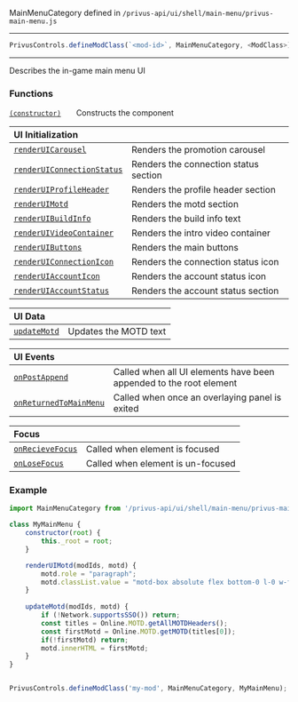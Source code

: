 MainMenuCategory defined in `/privus-api/ui/shell/main-menu/privus-main-menu.js`
<hr>

```js
PrivusControls.defineModClass(`<mod-id>`, MainMenuCategory, <ModClass>);
```
<hr>
Describes the in-game main menu UI

### Functions

[`(constructor)`](Main-Menu-@-constructor) &nbsp;&nbsp;&nbsp;&nbsp;&nbsp; Constructs the component

|UI Initialization||
|:--|:--|
|[`renderUICarousel`](Main-Menu-@-renderUICarousel)                 | Renders the promotion carousel |
|[`renderUIConnectionStatus`](Main-Menu-@-renderUIConnectionStatus) | Renders the connection status section |
|[`renderUIProfileHeader`](Main-Menu-@-renderUIProfileHeader)       | Renders the profile header section |
|[`renderUIMotd`](Main-Menu-@-renderUIMotd)                         | Renders the motd section |
|[`renderUIBuildInfo`](Main-Menu-@-renderUIBuildInfo)               | Renders the build info text |
|[`renderUIVideoContainer`](Main-Menu-@-renderUIVideoContainer)     | Renders the intro video container |
|[`renderUIButtons`](Main-Menu-@-renderUIButtons)                   | Renders the main buttons
|[`renderUIConnectionIcon`](Main-Menu-@-renderUIConnectionIcon)     | Renders the connection status icon |
|[`renderUIAccountIcon`](Main-Menu-@-renderUIAccountIcon)           | Renders the account status icon |
|[`renderUIAccountStatus`](Main-Menu-@-renderUIAccountStatus)       | Renders the account status section |

|UI Data||
|:--|:--|
|[`updateMotd`](Main-Menu-@-updateMotd) | Updates the MOTD text |

|UI Events||
|:--|:--|
|[`onPostAppend`](Main-Menu-@-onPostAppend) | Called when all UI elements have been appended to the root element |
|[`onReturnedToMainMenu`](Main-Menu-@-onReturnedToMainMenu) | Called when once an overlaying panel is exited |


|Focus||
|:--|:--|
|[`onRecieveFocus`](Main-Menu-@-onRecieveFocus) | Called when element is focused |
|[`onLoseFocus`](Main-Menu-@-onLoseFocus)       | Called when element is un-focused |

### Example

```js
import MainMenuCategory from '/privus-api/ui/shell/main-menu/privus-main-menu.js';

class MyMainMenu {
    constructor(root) {
        this._root = root;
    }

    renderUIMotd(modIds, motd) {
        motd.role = "paragraph";
        motd.classList.value = "motd-box absolute flex bottom-0 l-0 w-full justify-center font-body-sm text-accent-2 text-center";    
    }
    
    updateMotd(modIds, motd) {
        if (!Network.supportsSSO()) return;
        const titles = Online.MOTD.getAllMOTDHeaders();
        const firstMotd = Online.MOTD.getMOTD(titles[0]);
        if(!firstMotd) return;
        motd.innerHTML = firstMotd;
    }
}


PrivusControls.defineModClass('my-mod', MainMenuCategory, MyMainMenu);
```
